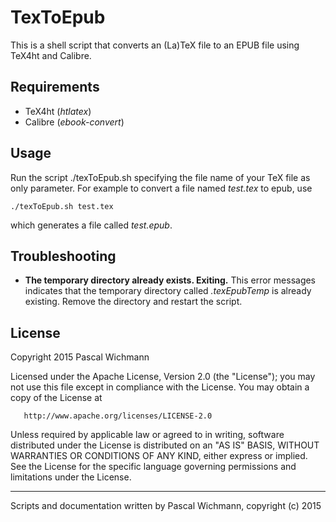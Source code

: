 TexToEpub
=========

This is a shell script that converts an (La)TeX file to an EPUB file using TeX4ht and Calibre.

Requirements
------------

  * TeX4ht (*htlatex*)
  * Calibre (*ebook-convert*)

Usage
-----

Run the script ./texToEpub.sh specifying the file name of your TeX file as only parameter. For example to convert a file named *test.tex* to epub, use

    ./texToEpub.sh test.tex

which generates a file called *test.epub*.

Troubleshooting
---------------

  * **The temporary directory already exists. Exiting.** This error messages indicates that the temporary directory called *.texEpubTemp* is already existing. Remove the directory and restart the script.

License
-------

Copyright 2015 Pascal Wichmann

   Licensed under the Apache License, Version 2.0 (the "License");
   you may not use this file except in compliance with the License.
   You may obtain a copy of the License at

       http://www.apache.org/licenses/LICENSE-2.0

   Unless required by applicable law or agreed to in writing, software
   distributed under the License is distributed on an "AS IS" BASIS,
   WITHOUT WARRANTIES OR CONDITIONS OF ANY KIND, either express or implied.
   See the License for the specific language governing permissions and
   limitations under the License.


----------------------------

Scripts and documentation written by Pascal Wichmann, copyright (c) 2015
